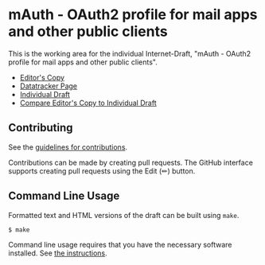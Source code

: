 # mAuth - OAuth2 profile for mail apps and other public clients

This is the working area for the individual Internet-Draft, "mAuth - OAuth2 profile for mail apps and other public clients".

* [Editor's Copy](https://benbucksch.github.io/mauth-spec/#go.draft-mauth.html)
* [Datatracker Page](https://datatracker.ietf.org/doc/draft-mauth)
* [Individual Draft](https://datatracker.ietf.org/doc/html/draft-mauth)
* [Compare Editor's Copy to Individual Draft](https://benbucksch.github.io/mauth-spec/#go.draft-mauth.diff)


## Contributing

See the
[guidelines for contributions](https://github.com/benbucksch/mauth-spec/blob/main/CONTRIBUTING.md).

Contributions can be made by creating pull requests.
The GitHub interface supports creating pull requests using the Edit (✏) button.


## Command Line Usage

Formatted text and HTML versions of the draft can be built using `make`.

```sh
$ make
```

Command line usage requires that you have the necessary software installed.  See
[the instructions](https://github.com/martinthomson/i-d-template/blob/main/doc/SETUP.md).

